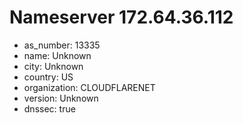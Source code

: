 # Nameserver 172.64.36.112

* as_number: 13335
* name: Unknown
* city: Unknown
* country: US
* organization: CLOUDFLARENET
* version: Unknown
* dnssec: true

